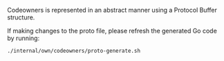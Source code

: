 Codeowners is represented in an abstract manner using a Protocol Buffer structure.

If making changes to the proto file, please refresh the generated Go code by running:

```
./internal/own/codeowners/proto-generate.sh
```

